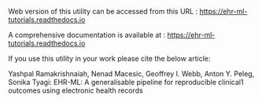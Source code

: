 Web version of this utility can be accessed from this URL : https://ehr-ml-tutorials.readthedocs.io

A comprehensive documentation is available at : https://ehr-ml-tutorials.readthedocs.io

If you use this utility in your work please cite the below article:

Yashpal Ramakrishnaiah, Nenad Macesic, Geoffrey I. Webb, Anton Y. Peleg, Sonika Tyagi: EHR-ML: A generalisable pipeline for reproducible clinical1
outcomes using electronic health records
